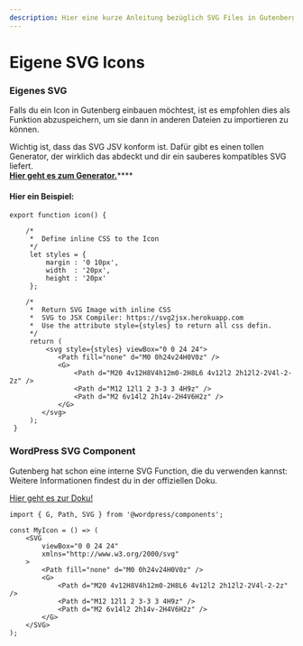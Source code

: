 ```yaml
---
description: Hier eine kurze Anleitung bezüglich SVG Files in Gutenberg.
---
```


# Eigene SVG Icons

### Eigenes SVG

Falls du ein Icon in Gutenberg einbauen möchtest, ist es empfohlen dies als Funktion  abzuspeichern, um sie dann in anderen Dateien zu importieren zu können. 

Wichtig ist, dass das SVG JSV konform ist. Dafür gibt es einen tollen Generator, der wirklich das abdeckt und dir ein sauberes kompatibles SVG liefert.   
[**Hier geht es zum Generator.**](https://www.smooth-code.com/open-source/svgr/playground/)\*\*\*\*

#### Hier ein Beispiel: 

```text
export function icon() {

    /* 
     *  Define inline CSS to the Icon 
     */ 
     let styles = {
         margin : '0 10px', 
         width  : '20px', 
         height : '20px'
     };
 
    /* 
     *  Return SVG Image with inline CSS
     *  SVG to JSX Compiler: https://svg2jsx.herokuapp.com
     *  Use the attribute style={styles} to return all css defin.
     */
     return (
         <svg style={styles} viewBox="0 0 24 24">
    		<Path fill="none" d="M0 0h24v24H0V0z" />
    		<G>
    			<Path d="M20 4v12H8V4h12m0-2H8L6 4v12l2 2h12l2-2V4l-2-2z" />
    			<Path d="M12 12l1 2 3-3 3 4H9z" />
    			<Path d="M2 6v14l2 2h14v-2H4V6H2z" />
    		</G>
    	</svg>
     );
 }
```

### WordPress SVG Component

Gutenberg hat schon eine interne SVG Function, die du verwenden kannst:   
Weitere Informationen findest du in der offiziellen Doku.   
  
[Hier geht es zur Doku!](https://github.com/WordPress/gutenberg/tree/master/packages/components/src/primitives/svg)

```text
import { G, Path, SVG } from '@wordpress/components';

const MyIcon = () => (
	<SVG
		viewBox="0 0 24 24"
		xmlns="http://www.w3.org/2000/svg"
	>
		<Path fill="none" d="M0 0h24v24H0V0z" />
		<G>
			<Path d="M20 4v12H8V4h12m0-2H8L6 4v12l2 2h12l2-2V4l-2-2z" />
			<Path d="M12 12l1 2 3-3 3 4H9z" />
			<Path d="M2 6v14l2 2h14v-2H4V6H2z" />
		</G>
	</SVG>
);
```

